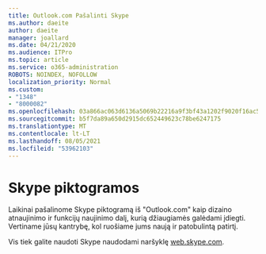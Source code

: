 ```yaml
---
title: Outlook.com Pašalinti Skype
ms.author: daeite
author: daeite
manager: joallard
ms.date: 04/21/2020
ms.audience: ITPro
ms.topic: article
ms.service: o365-administration
ROBOTS: NOINDEX, NOFOLLOW
localization_priority: Normal
ms.custom:
- "1348"
- "8000082"
ms.openlocfilehash: 03a866ac063d6136a5069b22216a9f3bf43a1202f9020f16ac5edb7cf89ce9ba
ms.sourcegitcommit: b5f7da89a650d2915dc652449623c78be6247175
ms.translationtype: MT
ms.contentlocale: lt-LT
ms.lasthandoff: 08/05/2021
ms.locfileid: "53962103"
---
```

# <a name="skype-icon-missing"></a>Skype piktogramos

Laikinai pašalinome Skype piktogramą iš "Outlook.com" kaip dizaino atnaujinimo ir funkcijų naujinimo dalį, kurią džiaugiamės galėdami įdiegti. Vertiname jūsų kantrybę, kol ruošiame jums naują ir patobulintą patirtį.

Vis tiek galite naudoti Skype naudodami naršyklę [web.skype.com](https://web.skype.com/).
